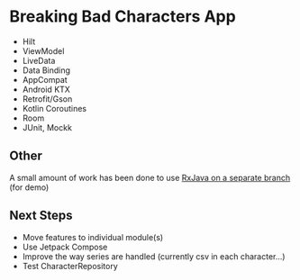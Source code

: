Breaking Bad Characters App
===========================

* Hilt
* ViewModel
* LiveData
* Data Binding
* AppCompat
* Android KTX
* Retrofit/Gson
* Kotlin Coroutines
* Room
* JUnit, Mockk


Other
-----
A small amount of work has been done to use [RxJava on a separate branch](https://github.com/SamRuffleColes/breakingbad/tree/rxjava) (for demo)


Next Steps
----------

* Move features to individual module(s)
* Use Jetpack Compose
* Improve the way series are handled (currently csv in each character...)
* Test CharacterRepository 